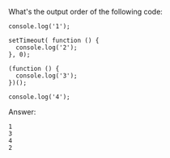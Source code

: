 What's the output order of the following code:

```
console.log('1');

setTimeout( function () {
  console.log('2');
}, 0);

(function () {
  console.log('3');
})();

console.log('4');
```

Answer:

```
1
3
4
2
```
